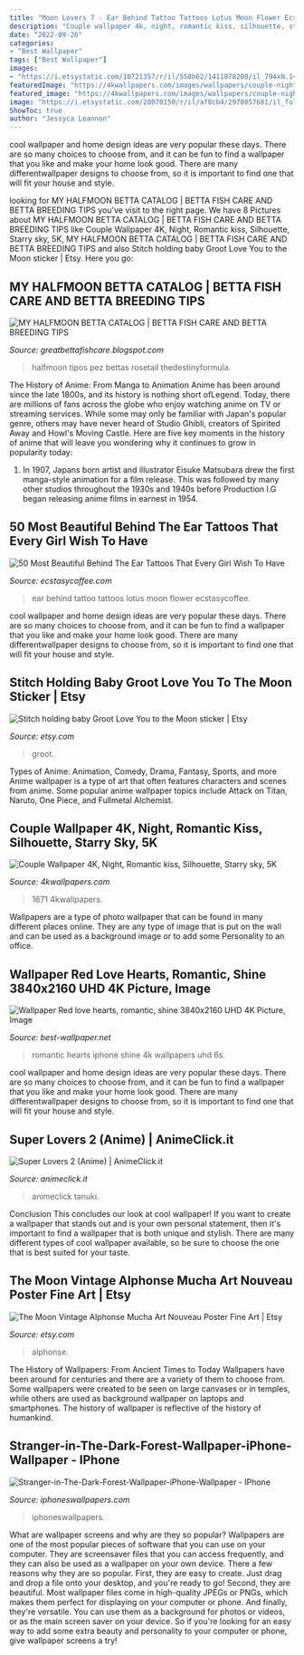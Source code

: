 ```yaml
---
title: "Moon Lovers 7 - Ear Behind Tattoo Tattoos Lotus Moon Flower Ecstasycoffee"
description: "Couple wallpaper 4k, night, romantic kiss, silhouette, starry sky, 5k"
date: "2022-09-26"
categories:
- "Best Wallpaper"
tags: ["Best Wallpaper"]
images:
- "https://i.etsystatic.com/10721357/r/il/558b62/1411878200/il_794xN.1411878200_342s.jpg"
featuredImage: "https://4kwallpapers.com/images/wallpapers/couple-night-romantic-kiss-silhouette-starry-sky-5k-5120x2880-1671.jpg"
featured_image: "https://4kwallpapers.com/images/wallpapers/couple-night-romantic-kiss-silhouette-starry-sky-5k-5120x2880-1671.jpg"
image: "https://i.etsystatic.com/28070150/r/il/af0cb4/2970857681/il_fullxfull.2970857681_3of1.jpg"
ShowToc: true
author: "Jessyca Leannon"
---
```



cool wallpaper and home design ideas are very popular these days. There are so many choices to choose from, and it can be fun to find a wallpaper that you like and make your home look good. There are many differentwallpaper designs to choose from, so it is important to find one that will fit your house and style.

	

		
looking for MY HALFMOON BETTA CATALOG | BETTA FISH CARE AND BETTA BREEDING TIPS you've visit to the right page. We have 8 Pictures about MY HALFMOON BETTA CATALOG | BETTA FISH CARE AND BETTA BREEDING TIPS like Couple Wallpaper 4K, Night, Romantic kiss, Silhouette, Starry sky, 5K, MY HALFMOON BETTA CATALOG | BETTA FISH CARE AND BETTA BREEDING TIPS and also Stitch holding baby Groot Love You to the Moon sticker | Etsy. Here you go:
		
    
## MY HALFMOON BETTA CATALOG | BETTA FISH CARE AND BETTA BREEDING TIPS

<img loading=lazy src="https://1.bp.blogspot.com/_psMV8eOl3Jk/StnOD7pG4AI/AAAAAAAAAac/PcGZNKqPrOk/s400/hm+blue+bf2.JPG" onerror="this.onerror=null;this.src='https://tse1.mm.bing.net/th?id=OIP.Gx1p0YHFKP6m72Vg4FksswAAAA&amp;pid=15.1';" alt="MY HALFMOON BETTA CATALOG | BETTA FISH CARE AND BETTA BREEDING TIPS">

_Source: greatbettafishcare.blogspot.com_

>halfmoon tipos pez bettas rosetail thedestinyformula. 

	

The History of Anime: From Manga to Animation
Anime has been around since the late 1800s, and its history is nothing short ofLegend. Today, there are millions of fans across the globe who enjoy watching anime on TV or streaming services. While some may only be familiar with Japan's popular genre, others may have never heard of Studio Ghibli, creators of Spirited Away and Howl's Moving Castle. Here are five key moments in the history of anime that will leave you wondering why it continues to grow in popularity today:
1) In 1907, Japans born artist and illustrator Eisuke Matsubara drew the first manga-style animation for a film release. This was followed by many other studios throughout the 1930s and 1940s before Production I.G began releasing anime films in earnest in 1954.

    
## 50 Most Beautiful Behind The Ear Tattoos That Every Girl Wish To Have

<img loading=lazy src="https://i1.wp.com/www.ecstasycoffee.com/wp-content/uploads/2016/08/Lotus-Moon-Tattoo-Behind-The-Ear.jpg" onerror="this.onerror=null;this.src='https://tse1.mm.bing.net/th?id=OIP.Jm2VmYh05waBV1-51SwvZgHaJ4&amp;pid=15.1';" alt="50 Most Beautiful Behind The Ear Tattoos That Every Girl Wish To Have">

_Source: ecstasycoffee.com_

>ear behind tattoo tattoos lotus moon flower ecstasycoffee. 

	

cool wallpaper and home design ideas are very popular these days. There are so many choices to choose from, and it can be fun to find a wallpaper that you like and make your home look good. There are many differentwallpaper designs to choose from, so it is important to find one that will fit your house and style.

    
## Stitch Holding Baby Groot Love You To The Moon Sticker | Etsy

<img loading=lazy src="https://i.etsystatic.com/28070150/r/il/af0cb4/2970857681/il_fullxfull.2970857681_3of1.jpg" onerror="this.onerror=null;this.src='https://tse4.mm.bing.net/th?id=OIP.AdBqncU-84F5C-tG9aAk-gHaIS&amp;pid=15.1';" alt="Stitch holding baby Groot Love You to the Moon sticker | Etsy">

_Source: etsy.com_

>groot. 

	

Types of Anime: Animation, Comedy, Drama, Fantasy, Sports, and more
Anime wallpaper is a type of art that often features characters and scenes from anime. Some popular anime wallpaper topics include Attack on Titan, Naruto, One Piece, and Fullmetal Alchemist.

    
## Couple Wallpaper 4K, Night, Romantic Kiss, Silhouette, Starry Sky, 5K

<img loading=lazy src="https://4kwallpapers.com/images/wallpapers/couple-night-romantic-kiss-silhouette-starry-sky-5k-5120x2880-1671.jpg" onerror="this.onerror=null;this.src='https://tse3.mm.bing.net/th?id=OIP.fF1gENfpb2Y2vdd7jGKZwgHaEK&amp;pid=15.1';" alt="Couple Wallpaper 4K, Night, Romantic kiss, Silhouette, Starry sky, 5K">

_Source: 4kwallpapers.com_

>1671 4kwallpapers. 

	



Wallpapers are a type of photo wallpaper that can be found in many different places online. They are any type of image that is put on the wall and can be used as a background image or to add some Personality to an office.

    
## Wallpaper Red Love Hearts, Romantic, Shine 3840x2160 UHD 4K Picture, Image

<img loading=lazy src="https://best-wallpaper.net/wallpaper/iphone/1712/Red-love-hearts-romantic-shine_iphone_750x1334.jpg" onerror="this.onerror=null;this.src='https://tse1.mm.bing.net/th?id=OIP.lhCfy4q3MH4f6SWcrfyuIgHaNL&amp;pid=15.1';" alt="Wallpaper Red love hearts, romantic, shine 3840x2160 UHD 4K Picture, Image">

_Source: best-wallpaper.net_

>romantic hearts iphone shine 4k wallpapers uhd 6s. 

	

cool wallpaper and home design ideas are very popular these days. There are so many choices to choose from, and it can be fun to find a wallpaper that you like and make your home look good. There are many differentwallpaper designs to choose from, so it is important to find one that will fit your house and style.

    
## Super Lovers 2 (Anime) | AnimeClick.it

<img loading=lazy src="https://www.animeclick.it/immagini/anime/Super_Lovers_2/gallery_original/Super_Lovers_2-587f529eb6072.jpg" onerror="this.onerror=null;this.src='https://tse1.mm.bing.net/th?id=OIP.29Yh0Sr0Luyxrf4wYh-pTgHaER&amp;pid=15.1';" alt="Super Lovers 2 (Anime) | AnimeClick.it">

_Source: animeclick.it_

>animeclick tanuki. 

	

Conclusion
This concludes our look at cool wallpaper! If you want to create a wallpaper that stands out and is your own personal statement, then it's important to find a wallpaper that is both unique and stylish. There are many different types of cool wallpaper available, so be sure to choose the one that is best suited for your taste.

    
## The Moon Vintage Alphonse Mucha Art Nouveau Poster Fine Art | Etsy

<img loading=lazy src="https://i.etsystatic.com/10721357/r/il/558b62/1411878200/il_794xN.1411878200_342s.jpg" onerror="this.onerror=null;this.src='https://tse3.mm.bing.net/th?id=OIP.ejtzRpn1fz4uTCw48Zp4vgHaQf&amp;pid=15.1';" alt="The Moon Vintage Alphonse Mucha Art Nouveau Poster Fine Art | Etsy">

_Source: etsy.com_

>alphonse. 

	

The History of Wallpapers: From Ancient Times to Today
Wallpapers have been around for centuries and there are a variety of them to choose from. Some wallpapers were created to be seen on large canvases or in temples, while others are used as background wallpaper on laptops and smartphones. The history of wallpaper is reflective of the history of humankind.

    
## Stranger-in-The-Dark-Forest-Wallpaper-iPhone-Wallpaper - IPhone

<img loading=lazy src="https://iphoneswallpapers.com/wp-content/uploads/2021/09/Super-Moon-Samurai-Warrior.jpg" onerror="this.onerror=null;this.src='https://tse4.mm.bing.net/th?id=OIP.RhYhb3f6n0wPySEwJnjxtQHaNK&amp;pid=15.1';" alt="Stranger-in-The-Dark-Forest-Wallpaper-iPhone-Wallpaper - IPhone">

_Source: iphoneswallpapers.com_

>iphoneswallpapers. 

	

What are wallpaper screens and why are they so popular?
Wallpapers are one of the most popular pieces of software that you can use on your computer. They are screensaver files that you can access frequently, and they can also be used as a wallpaper on your own device. There a few reasons why they are so popular. First, they are easy to create. Just drag and drop a file onto your desktop, and you're ready to go! Second, they are beautiful. Most wallpaper files come in high-quality JPEGs or PNGs, which makes them perfect for displaying on your computer or phone. And finally, they're versatile. You can use them as a background for photos or videos, or as the main screen saver on your device. So if you're looking for an easy way to add some extra beauty and personality to your computer or phone, give wallpaper screens a try!

